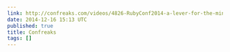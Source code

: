 ```yaml
---
link: http://confreaks.com/videos/4826-RubyConf2014-a-lever-for-the-mind
date: 2014-12-16 15:13 UTC
published: true
title: Confreaks
tags: []
---
```



